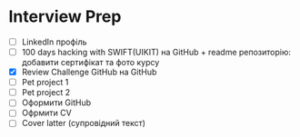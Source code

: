 # Interview Prep

- [ ] LinkedIn профіль
- [ ] 100 days hacking with SWIFT(UIKIT) на GitHub + readme репозиторію: добавити сертифікат та фото курсу
- [x] Review Challenge GitHub на GitHub
- [ ] Pet project 1
- [ ] Pet project 2
- [ ] Оформити GitHub
- [ ] Офрмити CV
- [ ] Cover latter (супровідний текст)
